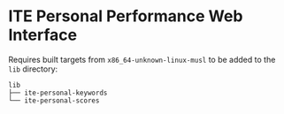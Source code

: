 # ITE Personal Performance Web Interface

Requires built targets from `x86_64-unknown-linux-musl` to be added to the
`lib` directory:

```
lib
├── ite-personal-keywords
└── ite-personal-scores
```

